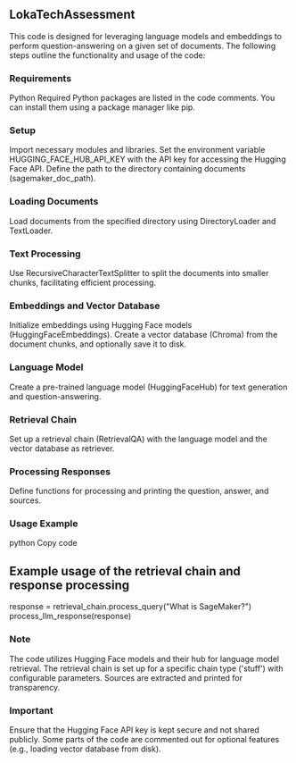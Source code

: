 ## LokaTechAssessment

This code is designed for leveraging language models and embeddings to perform question-answering on a given set of documents. The following steps outline the functionality and usage of the code:

### Requirements
Python
Required Python packages are listed in the code comments. You can install them using a package manager like pip.
### Setup
Import necessary modules and libraries.
Set the environment variable HUGGING_FACE_HUB_API_KEY with the API key for accessing the Hugging Face API.
Define the path to the directory containing documents (sagemaker_doc_path).
### Loading Documents
Load documents from the specified directory using DirectoryLoader and TextLoader.
### Text Processing
Use RecursiveCharacterTextSplitter to split the documents into smaller chunks, facilitating efficient processing.
### Embeddings and Vector Database
Initialize embeddings using Hugging Face models (HuggingFaceEmbeddings).
Create a vector database (Chroma) from the document chunks, and optionally save it to disk.
### Language Model
Create a pre-trained language model (HuggingFaceHub) for text generation and question-answering.
### Retrieval Chain
Set up a retrieval chain (RetrievalQA) with the language model and the vector database as retriever.
### Processing Responses
Define functions for processing and printing the question, answer, and sources.
### Usage Example
python
Copy code
## Example usage of the retrieval chain and response processing
response = retrieval_chain.process_query("What is SageMaker?")
process_llm_response(response)
### Note
The code utilizes Hugging Face models and their hub for language model retrieval.
The retrieval chain is set up for a specific chain type ('stuff') with configurable parameters.
Sources are extracted and printed for transparency.
### Important
Ensure that the Hugging Face API key is kept secure and not shared publicly.
Some parts of the code are commented out for optional features (e.g., loading vector database from disk).
